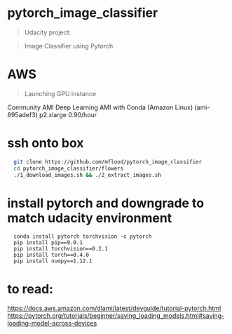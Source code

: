 # pytorch_image_classifier

> Udacity project:

> Image Classifier using Pytorch

# AWS
> Launching GPU instance

Community AMI
Deep Learning AMI with Conda (Amazon Linux) (ami-895adef3)
p2.xlarge  0.90/hour

# ssh onto box
```bash
  git clone https://github.com/mflood/pytorch_image_classifier
  cd pytorch_image_classifier/flowers
  ./1_download_images.sh && ./2_extract_images.sh
```

# install pytorch and downgrade to match udacity environment

```
  conda install pytorch torchvision -c pytorch
  pip install pip==9.0.1
  pip install torchvision==0.2.1
  pip install torch==0.4.0
  pip install numpy==1.12.1
```
  
# to read:

https://docs.aws.amazon.com/dlami/latest/devguide/tutorial-pytorch.html
https://pytorch.org/tutorials/beginner/saving_loading_models.html#saving-loading-model-across-devices


